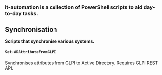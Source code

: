 ### it-automation is a collection of PowerShell scripts to aid day-to-day tasks.

## Synchronisation

**Scripts that synchronise various systems.**

#### `Set-ADAttributeFromGLPI`

Synchronises attributes from GLPI to Active Directory.  Requires GLPI REST API.
